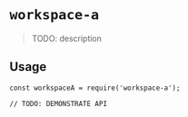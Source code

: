 # `workspace-a`

> TODO: description

## Usage

```
const workspaceA = require('workspace-a');

// TODO: DEMONSTRATE API
```
